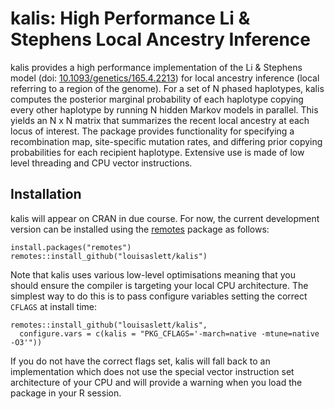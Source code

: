# kalis: High Performance Li &amp; Stephens Local Ancestry Inference

kalis provides a high performance implementation of the Li & Stephens model (doi: [10.1093/genetics/165.4.2213](https://doi.org/10.1093/genetics/165.4.2213)) for local ancestry inference (local referring to a region of the genome).  For a set of N phased haplotypes, kalis computes the posterior marginal probability of each haplotype copying every other haplotype by running N hidden Markov models in parallel.  This yields an N x N matrix that summarizes the recent local ancestry at each locus of interest.  The package provides functionality for specifying a recombination map, site-specific mutation rates, and differing prior copying probabilities for each recipient haplotype.  Extensive use is made of low level threading and CPU vector instructions.

## Installation

kalis will appear on CRAN in due course.  For now, the current development version can be installed using the [remotes](https://github.com/r-lib/remotes) package as follows:

```{r}
install.packages("remotes")
remotes::install_github("louisaslett/kalis")
```

Note that kalis uses various low-level optimisations meaning that you should ensure the compiler is targeting your local CPU architecture.  The simplest way to do this is to pass configure variables setting the correct `CFLAGS` at install time:

```{r}
remotes::install_github("louisaslett/kalis",
  configure.vars = c(kalis = "PKG_CFLAGS='-march=native -mtune=native -O3'"))
```

If you do not have the correct flags set, kalis will fall back to an implementation which does not use the special vector instruction set architecture of your CPU and will provide a warning when you load the package in your R session.

